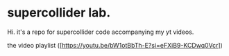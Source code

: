# supercollider lab.

Hi. it's a repo for supercollider code accompanying my yt videos.

the video playlist ([https://youtu.be/bW1otBbTh-E?si=eFXiB9-KCDwq0Vcr])
